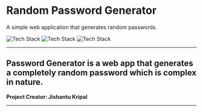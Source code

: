 # Random Password Generator

A simple web application that generates random passwords.

![Tech Stack](https://img.shields.io/badge/HTML-informational?style=for-the-badge&logo=html5&logoColor=white&color=2bbc8a)
![Tech Stack](https://img.shields.io/badge/CSS-informational?style=for-the-badge&logo=css3&logoColor=white&color=2bbc8a)
![Tech Stack](https://img.shields.io/badge/JavaScript-informational?style=for-the-badge&logo=javascript&logoColor=white&color=2bbc8a)

---
Password Generator is a web app that generates a completely random password which is complex in nature.
---
**Project Creator: Jishantu Kripal**

---
